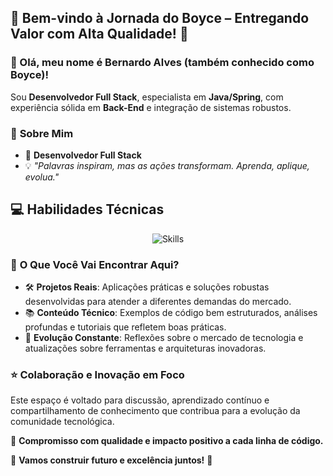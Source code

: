 ## 🚀 Bem-vindo à Jornada do Boyce – Entregando Valor com Alta Qualidade! 👋
### 👋 Olá, meu nome é **Bernardo Alves** (também conhecido como **Boyce**)!
Sou **Desenvolvedor Full Stack**, especialista em **Java/Spring**, com experiência sólida em **Back-End** e integração de sistemas robustos.
### 🧩 **Sobre Mim**
- 💼 **Desenvolvedor Full Stack**
- 💡 _"Palavras inspiram, mas as ações transformam. Aprenda, aplique, evolua."_

## 💻 Habilidades Técnicas

<div align="center">  
  <img src="https://skillicons.dev/icons?i=js,ts,nodejs,java,spring,mysql,postgres,cassandra,redis,kafka,rabbitmq,git,docker,kubernetes" alt="Skills" />  
</div>

### 🎯 **O Que Você Vai Encontrar Aqui?**
- 🛠️ **Projetos Reais**: Aplicações práticas e soluções robustas desenvolvidas para atender a diferentes demandas do mercado.
- 📚 **Conteúdo Técnico**: Exemplos de código bem estruturados, análises profundas e tutoriais que refletem boas práticas.
- 🚀 **Evolução Constante**: Reflexões sobre o mercado de tecnologia e atualizações sobre ferramentas e arquiteturas inovadoras.

### ⭐ **Colaboração e Inovação em Foco**
Este espaço é voltado para discussão, aprendizado contínuo e compartilhamento de conhecimento que contribua para a evolução da comunidade tecnológica.

💼 **Compromisso com qualidade e impacto positivo a cada linha de código.**

🚀 **Vamos construir futuro e excelência juntos!** 🚀
